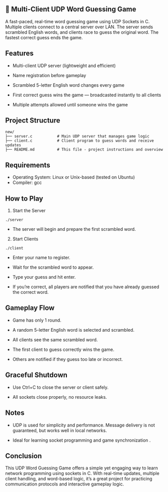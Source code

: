 ## 🧠 Multi-Client UDP Word Guessing Game 

A fast-paced, real-time word guessing game using UDP Sockets in C. Multiple clients connect to a central server over LAN. The server sends scrambled English words, and clients race to guess the original word. The fastest correct guess ends the game.

## Features

 - Multi-client UDP server (lightweight and efficient)

 - Name registration before gameplay

 - Scrambled 5-letter English word changes every game

 - First correct guess wins the game — broadcasted instantly to all clients

 - Multiple attempts allowed until someone wins the game

## Project Structure
```
new/
├── server.c           # Main UDP server that manages game logic
├── client.c           # Client program to guess words and receive updates
├── README.md          # This file - project instructions and overview
```
## Requirements
- Operating System: Linux or Unix-based (tested on Ubuntu)
- Compiler: gcc

##  How to Play

1. Start the Server
  ```
  ./server
  ```

- The server will begin and prepare the first scrambled word.

2. Start Clients
  ```
 ./client
  ```

- Enter your name to register.

- Wait for the scrambled word to appear.

- Type your guess and hit enter.

- If you’re correct, all players are notified that you have already guessed the correct word.

## Gameplay Flow

- Game has only 1 round.

- A random 5-letter English word is selected and scrambled.

- All clients see the same scrambled word.

- The first client to guess correctly wins the game.

- Others are notified if they guess too late or incorrect.



## Graceful Shutdown
- Use Ctrl+C to close the server or client safely.

- All sockets close properly, no resource leaks.

## Notes
- UDP is used for simplicity and performance. Message delivery is not guaranteed, but works well in local networks.

- Ideal for learning socket programming and game synchronization .

## Conclusion
This UDP Word Guessing Game offers a simple yet engaging way to learn network programming using sockets in C. With real-time updates, multiple client handling, and word-based logic, it’s a great project for practicing communication protocols and interactive gameplay logic.
